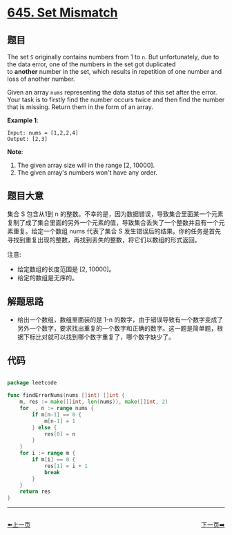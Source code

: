 # [645. Set Mismatch](https://leetcode.com/problems/set-mismatch/)


## 题目

The set `S` originally contains numbers from 1 to `n`. But unfortunately, due to the data error, one of the numbers in the set got duplicated to **another** number in the set, which results in repetition of one number and loss of another number.

Given an array `nums` representing the data status of this set after the error. Your task is to firstly find the number occurs twice and then find the number that is missing. Return them in the form of an array.

**Example 1**:

    Input: nums = [1,2,2,4]
    Output: [2,3]

**Note**:

1. The given array size will in the range [2, 10000].
2. The given array's numbers won't have any order.


## 题目大意


集合 S 包含从1到 n 的整数。不幸的是，因为数据错误，导致集合里面某一个元素复制了成了集合里面的另外一个元素的值，导致集合丢失了一个整数并且有一个元素重复。给定一个数组 nums 代表了集合 S 发生错误后的结果。你的任务是首先寻找到重复出现的整数，再找到丢失的整数，将它们以数组的形式返回。

注意:  

- 给定数组的长度范围是 [2, 10000]。
- 给定的数组是无序的。


## 解题思路


- 给出一个数组，数组里面装的是 1-n 的数字，由于错误导致有一个数字变成了另外一个数字，要求找出重复的一个数字和正确的数字。这一题是简单题，根据下标比对就可以找到哪个数字重复了，哪个数字缺少了。


## 代码

```go

package leetcode

func findErrorNums(nums []int) []int {
	m, res := make([]int, len(nums)), make([]int, 2)
	for _, n := range nums {
		if m[n-1] == 0 {
			m[n-1] = 1
		} else {
			res[0] = n
		}
	}
	for i := range m {
		if m[i] == 0 {
			res[1] = i + 1
			break
		}
	}
	return res
}

```


----------------------------------------------
<div style="display: flex;justify-content: space-between;align-items: center;">
<p><a href="https://books.halfrost.com/leetcode/ChapterFour/0600~0699/0643.Maximum-Average-Subarray-I/">⬅️上一页</a></p>
<p><a href="https://books.halfrost.com/leetcode/ChapterFour/0600~0699/0648.Replace-Words/">下一页➡️</a></p>
</div>
